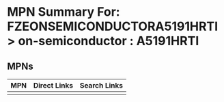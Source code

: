 



# MPN Summary For: FZEONSEMICONDUCTORA5191HRTI > on-semiconductor : A5191HRTI

## MPNs
  

|MPN|Direct Links|Search Links|
| :--- | :--- | :--- |
||||

